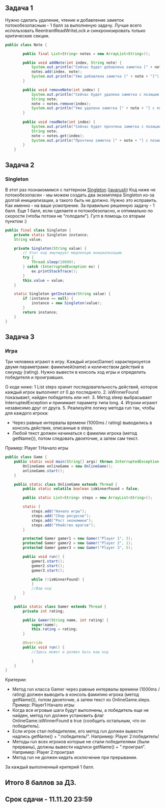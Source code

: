 ## Задача 1

Нужно сделать удаление, чтение и добавление заметок потокобезопасным - 1 балл за выполненую задачу. 
Лучше всего использовать ReentrantReadWriteLock и синхронизировать только критические секции.

```java
public class Note {

        public final List<String> notes = new ArrayList<String>();

        public void addNote(int index, String note) {
            System.out.println("Сейчас будет добавлена заметка [" + note + "] На позицию " + index);
            notes.add(index, note);
            System.out.println("Уже добавлена заметка [" + note + "]");
        }

        public void removeNote(int index) {
            System.out.println("Сейчас будет удалена заметка с позиции " + index);
            String note;
            note = notes.remove(index);
            System.out.println("Уже удалена заметка [" + note + "] с позиции " + index);
        }
        
        public void readNote(int index) {
            System.out.println("Сейчас будет прочтена заметка с позиции " + index);
            String note;
            note = notes.get(index);
            System.out.println("Прочтена заметка [" + note + "] с позиции " + index);
        }
    }
```

## Задача 2
### Singleton

В этот раз познакомимся с паттерном [Singleton](https://refactoring.guru/ru/design-patterns/singleton) ([javarush](https://javarush.ru/groups/posts/589-patternih-i-singleton--dlja-vsekh-kto-vpervihe-s-nimi-stolknulsja))
Код ниже не потокобезопасен - мы можем создать два экземпляра Singleton из-за долгой инициализации, а такого быть не должно. 
Нужно это исправить. Как именно - на ваше усмотрение. 
За правильно решенную задачу - 1 балл. 
Еще 1 балл, если сделаете и потокобезопасно, и оптимально по скорости (чтобы потоки не "голодали"). 
Гугл в помощь со вторым пунктом :)

```java
public final class Singleton {
    private static Singleton instance;
    String value;

    private Singleton(String value) {
        // Этот код эмулирует медленную инициализацию
        try {
            Thread.sleep(10000);
        } catch (InterruptedException ex) {
            ex.printStackTrace();
        }
        this.value = value;
    }

    static Singleton getInstance(String value) {
        if (instance == null) {
            instance = new Singleton(value);
        }
        return instance;
    }
}
```

## Задача 3
### Игра

Три человека играют в игру. Каждый игрок(Gamer) характеризуется двумя параметрами: фамилией(name) и количеством действий в секунду (rating).
Нужно вывести в консоль ход игры и определить победителя и проигравших.

О коде ниже:
1 List<String> steps хранит последовательность действий, которое каждый игрок выполняет от 0 до последнего.
2. isWinnerFound показывает, найден победитель или нет.
3. Метод sleep выбрасывает InterruptedException и принимает параметр типа long.
4. Игроки играют независимо друг от друга.
5. Реализуйте логику метода run так, чтобы для каждого игрока:
- Через равные интервалы времени (1000ms / rating) выводились в консоль действия, описанные в steps.
- Любой текст должен начинаться с фамилии игрока (метод getName()), потом следовать двоеточие, а затем сам текст.

Пример:
Player 1:Начало игры

```java
public class Game {
    public static void main(String[] args) throws InterruptedException {
        OnlineGame onlineGame = new OnlineGame();
        onlineGame.start();
    }

    public static class OnlineGame extends Thread {
        public static volatile boolean isWinnerFound = false;

        public static List<String> steps = new ArrayList<String>();

        static {
            steps.add("Начало игры");
            steps.add("Сбор ресурсов");
            steps.add("Рост экономики");
            steps.add("Убийство врагов");
        }

        protected Gamer gamer1 = new Gamer("Player 1", 3);
        protected Gamer gamer2 = new Gamer("Player 2", 1);
        protected Gamer gamer3 = new Gamer("Player 3", 5);

        public void run() {
            gamer1.start();
            gamer2.start();
            gamer3.start();

            while (!isWinnerFound) {
            }
            //Ваш код
        }
    }

    public static class Gamer extends Thread {
        private int rating;

        public Gamer(String name, int rating) {
            super(name);
            this.rating = rating;
        }

        @Override
        public void run() {
            //Здесь может и должен быть ваш код
             
            }
    }
}
```

Критерии:
- Метод run класса Gamer через равные интервалы времени (1000ms / rating) должен выводить в консоль фамилию игрока (метод getName()), потом двоеточие, а затем текст из OnlineGame.steps. Пример: Player1:Начало игры
-	Когда все игровые шаги будут выполнены, а победитель еще не найден, метод run должен установить флаг OnlineGame.isWinnerFound в true (сообщить остальным, что он победитель).
-	Если игрок стал победителем, его метод run должен вывести надпись getName() + ":победитель!". Например: Player 2:победитель!
-	Методы run всех игроков которые не стали победителями (были прерваны), должны вывести надписи getName() + ":проиграл". Например: Player 2:проиграл
-	Метод run не должен кидать исключение при прерывании.

За каждый выполненный критерий 1 балл.

## Итого 8 баллов за ДЗ.
## Срок сдачи - 11.11.20 23:59

